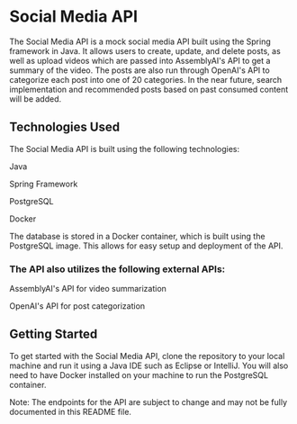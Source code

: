 # Social Media API
The Social Media API is a mock social media API built using the Spring framework in Java. It allows users to create, update, and delete posts, as well as upload videos which are passed into AssemblyAI's API to get a summary of the video. The posts are also run through OpenAI's API to categorize each post into one of 20 categories. In the near future, search implementation and recommended posts based on past consumed content will be added.

## Technologies Used
The Social Media API is built using the following technologies:

Java

Spring Framework

PostgreSQL

Docker

The database is stored in a Docker container, which is built using the PostgreSQL image. This allows for easy setup and deployment of the API.

### The API also utilizes the following external APIs:

AssemblyAI's API for video summarization

OpenAI's API for post categorization


## Getting Started
To get started with the Social Media API, clone the repository to your local machine and run it using a Java IDE such as Eclipse or IntelliJ. You will also need to have Docker installed on your machine to run the PostgreSQL container.

Note: The endpoints for the API are subject to change and may not be fully documented in this README file.
